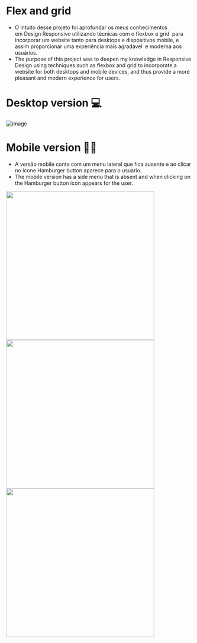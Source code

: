 # Flex and grid
- O intuito desse projeto foi aprofundar os meus conhecimentos em Design Responsivo utilizando técnicas com o flexbox e grid  para incorporar um website tanto para desktops e dispositivos mobile, e assim proporcionar uma experiência mais agradável  e moderna aos usuários.
- The purpose of this project was to deepen my knowledge in Responsive Design using techniques such as flexbox and grid  to incorporate a website for both desktops and mobile devices, and thus provide a more pleasant and modern experience for users.

# Desktop version 💻
![image](https://user-images.githubusercontent.com/56845435/224752419-70516277-b16c-4fce-894b-24352b2fe15d.png)


# Mobile version 📲🤳
- A versão mobile conta com um menu lateral que fica ausente e ao clicar no icone Hamburger button aparece para o usuario.
- The mobile version has a side menu that is absent and when clicking on the Hamburger button icon appears for the user.
<div>
<img height="400em" src="https://user-images.githubusercontent.com/56845435/224753690-48f445f7-edbd-406e-ac0d-9877b4356369.png">
<img height="400em" src="https://user-images.githubusercontent.com/56845435/224757369-080a09e5-c290-4fed-967e-3113c73aa125.png">
<img height="400em" src="https://user-images.githubusercontent.com/56845435/224751020-dc068913-30e4-4164-a805-330514e603dd.gif">
</div>


